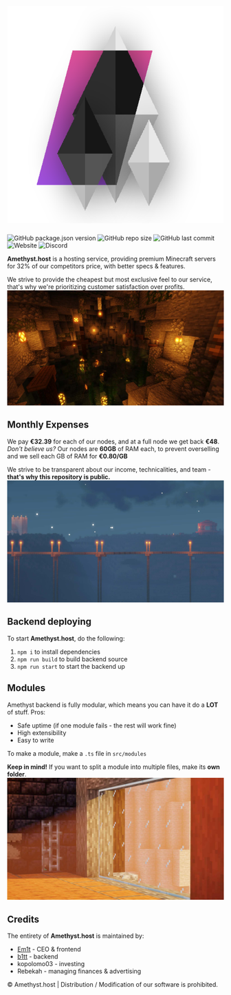 # ![Amethyst.host](/src/modules/views/images/ACLogoT.png?raw=true "Amethyst.host")

![GitHub package.json version](https://img.shields.io/github/package-json/v/Em1tt/amethyst.host) ![GitHub repo size](https://img.shields.io/github/repo-size/Em1tt/amethyst.host) ![GitHub last commit](https://img.shields.io/github/last-commit/Em1tt/amethyst.host)
![Website](https://img.shields.io/website?url=https%3A%2F%2Famethyst.host) ![Discord](https://img.shields.io/discord/825086628561027092)

**Amethyst.host** is a hosting service, providing premium Minecraft servers for 32% of our competitors price, with better specs & features. 

We strive to provide the cheapest but most exclusive feel to our service, that's why we're prioritizing customer satisfaction over profits.
![Minecraft cave](/src/modules/views/images/cave.jpg?raw=true)

## Monthly Expenses
We pay **€32.39** for each of our nodes, and at a full node we get back **€48**. *Don't believe us?* Our nodes are **60GB** of RAM each, to prevent overselling and we sell each GB of RAM for **€0.80/GB**

We strive to be transparent about our income, technicalities, and team - **that's why this repository is public.**
![Minecraft bridge](/src/modules/views/images/bridge.jpg?raw=true)

## Backend deploying
To start **Amethyst.host**, do the following: 
1. `npm i` to install dependencies
1. `npm run build` to build backend source
1. `npm run start` to start the backend up

## Modules
Amethyst backend is fully modular, which means you can have it do a **LOT** of stuff. Pros:
* Safe uptime (if one module fails - the rest will work fine)
* High extensibility
* Easy to write

To make a module, make a `.ts` file in `src/modules`

**Keep in mind!** If you want to split a module into multiple files, make its **own folder**.
![Minecraft window](/src/modules/views/images/window.jpg?raw=true)

## Credits
The entirety of **Amethyst.host** is maintained by:
* [Em1t](https://github.com/Em1tt) - CEO & frontend
* [b1tt](https://github.com/b1tt0) - backend
* kopolomo03 - investing
* Rebekah - managing finances & advertising

© Amethyst.host | Distribution / Modification of our software is prohibited.
